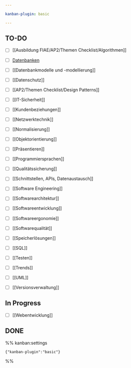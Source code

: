 ```yaml
---

kanban-plugin: basic

---
```


## TO-DO

- [ ] [[Ausbildung FIAE/AP2/Themen Checklist/Algorithmen]]
- [ ] [Datenbanken](Ausbildung%20FIAE/AP2/Themen%20Checklist/Datenbanken.md)
- [ ] [[Datenbankmodelle und -modellierung]]
- [ ] [[Datenschutz]]
- [ ] [[AP2/Themen Checklist/Design Patterns]]
- [ ] [[IT-Sicherheit]]
- [ ] [[Kundenbeziehungen]]
- [ ] [[Netzwerktechnik]]
- [ ] [[Normalisierung]]
- [ ] [[Objektorientierung]]
- [ ] [[Präsentieren]]
- [ ] [[Programmiersprachen]]
- [ ] [[Qualitätssicherung]]
- [ ] [[Schnittstellen, APIs, Datenaustausch]]
- [ ] [[Software Engineering]]
- [ ] [[Softwarearchitektur]]
- [ ] [[Softwareentwicklung]]
- [ ] [[Softwareergonomie]]
- [ ] [[Softwarequalität]]
- [ ] [[Speicherlösungen]]
- [ ] [[SQL]]
- [ ] [[Testen]]
- [ ] [[Trends]]
- [ ] [[UML]]
- [ ] [[Versionsverwaltung]]


## In Progress

- [ ] [[Webentwicklung]]


## DONE





%% kanban:settings
```
{"kanban-plugin":"basic"}
```
%%